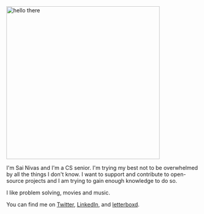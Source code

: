 <img width="400" src="https://user-images.githubusercontent.com/74004229/167757641-c316a52c-4e1d-4751-a57b-3086cf13e136.gif" alt="hello there"/>

I'm Sai Nivas and I'm a CS senior. I'm trying my best not to be overwhelmed by all the things I don't know. I want to support and contribute to open-source projects and I am trying to gain enough knowledge to do so.

I like problem solving, movies and music.

You can find me on [Twitter](https://twitter.com/ndchurlish), [LinkedIn](https://linkedin.com/in/sainivasmangu), and [letterboxd](https://letterboxd.com/linuxdotexe).
